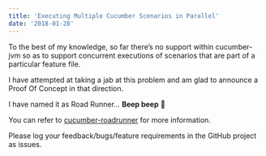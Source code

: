```yaml
---
title: 'Executing Multiple Cucumber Scenarios in Parallel'
date: '2018-01-28'
---
```


To the best of my knowledge, so far there’s no support within cucumber-jvm so as to support concurrent executions of scenarios that are part of a particular feature file.

I have attempted at taking a jab at this problem and am glad to announce a Proof Of Concept in that direction.

I have named it as Road Runner… **Beep beep** 🙂

You can refer to [cucumber-roadrunner](https://github.com/RationaleEmotions/cucumber-roadrunner) for more information.

Please log your feedback/bugs/feature requirements in the GitHub project as issues.
